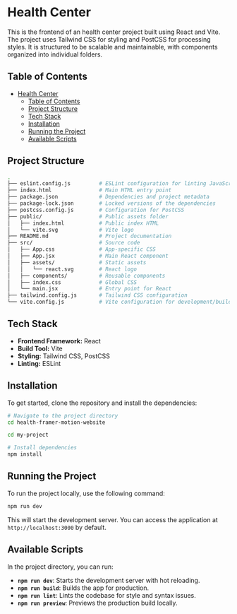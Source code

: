 # Health Center

This is the frontend of an health center project built using React and Vite. The project uses Tailwind CSS for styling and PostCSS for processing styles. It is structured to be scalable and maintainable, with components organized into individual folders.

## Table of Contents

- [Health Center](#health-center)
  - [Table of Contents](#table-of-contents)
  - [Project Structure](#project-structure)
  - [Tech Stack](#tech-stack)
  - [Installation](#installation)
  - [Running the Project](#running-the-project)
  - [Available Scripts](#available-scripts)

## Project Structure

```bash
.
├── eslint.config.js         # ESLint configuration for linting JavaScript/React code
├── index.html               # Main HTML entry point
├── package.json             # Dependencies and project metadata
├── package-lock.json        # Locked versions of the dependencies
├── postcss.config.js        # Configuration for PostCSS
├── public/                  # Public assets folder
│   ├── index.html           # Public index HTML
│   └── vite.svg             # Vite logo
├── README.md                # Project documentation
├── src/                     # Source code
│   ├── App.css              # App-specific CSS
│   ├── App.jsx              # Main React component
│   ├── assets/              # Static assets
│   │   └── react.svg        # React logo
│   ├── components/          # Reusable components
│   ├── index.css            # Global CSS
│   └── main.jsx             # Entry point for React
├── tailwind.config.js       # Tailwind CSS configuration
└── vite.config.js           # Vite configuration for development/build process
```

## Tech Stack

- **Frontend Framework:** React
- **Build Tool:** Vite
- **Styling:** Tailwind CSS, PostCSS
- **Linting:** ESLint

## Installation

To get started, clone the repository and install the dependencies:

```bash
# Navigate to the project directory
cd health-framer-motion-website

cd my-project

# Install dependencies
npm install
```

## Running the Project

To run the project locally, use the following command:

```bash
npm run dev
```

This will start the development server. You can access the application at `http://localhost:3000` by default.

## Available Scripts

In the project directory, you can run:

- **`npm run dev`**: Starts the development server with hot reloading.
- **`npm run build`**: Builds the app for production.
- **`npm run lint`**: Lints the codebase for style and syntax issues.
- **`npm run preview`**: Previews the production build locally.
